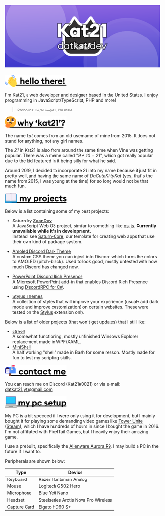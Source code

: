# ![Cat Animated Banner displaying the cat icon and URL to datkat dot dev](assets/Cat%20Animated%20Background.min.svg)

<a id="hello-there">
<picture>
  <source media="(prefers-color-scheme: dark)" srcset="assets/headings/hellothere-light.svg">
  <img width=200 title="hello there!" alt="hello there!" src="assets/headings/hellothere-dark.svg">
</picture>
<br>

I'm Kat21, a web developer and designer based in the United States. I enjoy programming in JavaScript/TypeScript, PHP and more!

<blockquote><small>Pronouns: <code>he/him</code>&mdash;yes, I'm male</small></blockquote>

<a id="why-kat21">
<picture>
  <source media="(prefers-color-scheme: dark)" srcset="assets/headings/whyname-light.svg">
  <img width=200 title="why the name 'kat21'?" alt="why the name 'kat21'?" src="assets/headings/whyname-dark.svg">
</picture>
<br>

The name *kat* comes from an old username of mine from 2015. It does not stand for anything, not any girl names.

The *21* in Kat21 is also from around the same time when Vine was getting popular. There was a meme called "*9 + 10 = 21*", which got really popular due to the kid featured in it being silly for what he said.

Around 2019, I decided to incorporate *21* into my name because it just fit in pretty well, and having the same name of _DaCuteKittyKat_ (yes, that's the name from 2015, I was young at the time) for so long would not be that much fun.

<a id="my-projects">
<picture>
  <source media="(prefers-color-scheme: dark)" srcset="assets/headings/myprojects-light.svg">
  <img width=200 title="why the name 'kat21'?" alt="why the name 'kat21'?" src="assets/headings/myprojects-dark.svg">
</picture>
<br>

Below is a list containing some of my best projects:

* Saturn by [ZeonDev](https://github.com/zeondev)  
  A JavaScript Web OS project, similar to something like [os-js](https://os-js.org). **Currently unavailable while it's in development.**   
  Instead, see [Saturn-Core](https://github.com/zeondev/saturn-core), our template for creating web apps that use their own kind of package system.

* [Amoled Discord Dark Theme](https://github.com/datkat21/Amoled-Dark-Theme-for-Discord)    
  A custom CSS theme you can inject into Discord which turns the colors to AMOLED (pitch-black). Used to look good, mostly untested with how much Discord has changed now.
* [PowerPoint Discord Rich Presence](https://github.com/datkat21/PowerPoint-Discord-RPC)    
  A Microsoft PowerPoint add-in that enables Discord Rich Presence using [DiscordRPC for C#](https://github.com/Lachee/discord-rpc-csharp).
* [Stylus Themes](https://github.com/datkat21/stylus-themes)     
  A collection of styles that will improve your experience (usualy add dark mode and improve customization) on certain websites. These were tested on the [Stylus](https://add0n.com/stylus.html) extension only.
  

Below is a list of older projects (that won't get updates) that I still like: 

* [sShell](https://github.com/sshell-git/sShell)    
    A somewhat functioning, mostly unfinished Windows Explorer replacement made in WPF/XAML.
* [MiniShell](https://github.com/limeyteam/minishell)   
    A half working "shell" made in Bash for some reason. Mostly made for fun to test my scripting skills.

<a id="contact-me">
<picture>
  <source media="(prefers-color-scheme: dark)" srcset="assets/headings/contactme-light.svg">
  <img width=200 title="contact me" alt="contact me" src="assets/headings/contactme-dark.svg">
</picture>
<br>

You can reach me on Discord (Kat21#0021) or via e-mail: datkat21.yt@gmail.com

<a id="my-setup">
<picture>
  <source media="(prefers-color-scheme: dark)" srcset="assets/headings/mysetup-light.svg">
  <img width=200 title="my setup" alt="my setup" src="assets/headings/mysetup-dark.svg">
</picture>
<br>

My PC is a bit specced if I were only using it for development, but I mainly bought it for playing some demanding video games like [Tower Unite](https://towerunite.com/) ([Steam](https://steamcommunity.com/app/394690)), which I have hundreds of hours in since I bought the game in 2016. I'm not affiliated with PixelTail Games, but I heavily enjoy their amazing game.

I use a prebuilt, specifically the [Alienware Aurora R9](https://www.dell.com/en-us/shop/gaming-and-games/alienware-aurora-r9-gaming-desktop/spd/alienware-aurora-r9-desktop). I may build a PC in the future if I want to.

Peripherals are shown below:

| Type         | Device                               |
| ------------ | ------------------------------------ |
| Keyboard     | Razer Huntsman Analog                |
| Mouse        | Logitech G502 Hero                   |
| Microphone   | Blue Yeti Nano                       |
| Headset      | Steelseries Arctis Nova Pro Wireless |
| Capture Card | Elgato HD60 S+                       |